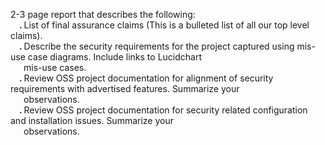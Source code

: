 
2-3 page report that describes the following:
<br />&emsp;<strong>. </strong>List of final assurance claims (This is a bulleted list of all our top level claims).
<br />&emsp;<strong>. </strong>Describe the security requirements for the project captured using mis-use case diagrams. Include links to Lucidchart 
<br />&emsp;&ensp;mis-use cases.
<br />&emsp;<strong>. </strong>Review OSS project documentation for alignment of security requirements with advertised features. Summarize your 
<br />&emsp;&ensp;observations.
<br />&emsp;<strong>. </strong>Review OSS project documentation for security related configuration and installation issues. Summarize your 
<br />&emsp;&ensp;observations.
